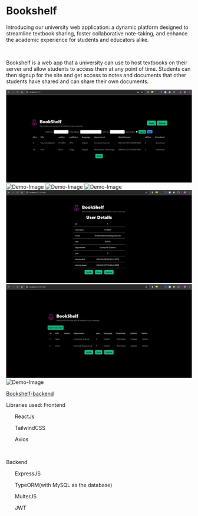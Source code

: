 <H1>Bookshelf</H1>
<p>Introducing our university web application: a dynamic platform designed to streamline textbook sharing, foster collaborative note-taking, and enhance the academic experience for students and educators alike.
</p>
<br>
<p>Bookshelf is a web app that a university can use to host textbooks on their server and allow students to access them at any point of time. Students can then signup for the site and get access to notes and documents that other students have shared and can share their own documents.</p>

<img src= "Images/Picture1.jpg" alt= "Demo-Image">
<img src= "Images/Picture2.jpg" alt= "Demo-Image">
<img src= "Images/Picture3.jpg" alt= "Demo-Image">
<img src= "Images/Picture4.jpg" alt= "Demo-Image">
<img src= "Images/Picture5.jpg" alt= "Demo-Image">
<img src= "Images/Picture6.jpg" alt= "Demo-Image">
<img src= "Images/Picture7.jpg" alt= "Demo-Image">


[Bookshelf-backend](https://github.com/AryanTijare/Bookshelf-backend)
<p>Libraries used: Frontend</p>
<ul>ReactJs</ul>
<ul>TailwindCSS</ul>
<ul>Axios</ul>
<br>
<p>Backend</p>
<ul>ExpressJS</ul>
<ul>TypeORM(with MySQL as the database)</ul>
<ul>MulterJS</ul>
<ul>JWT</ul>
